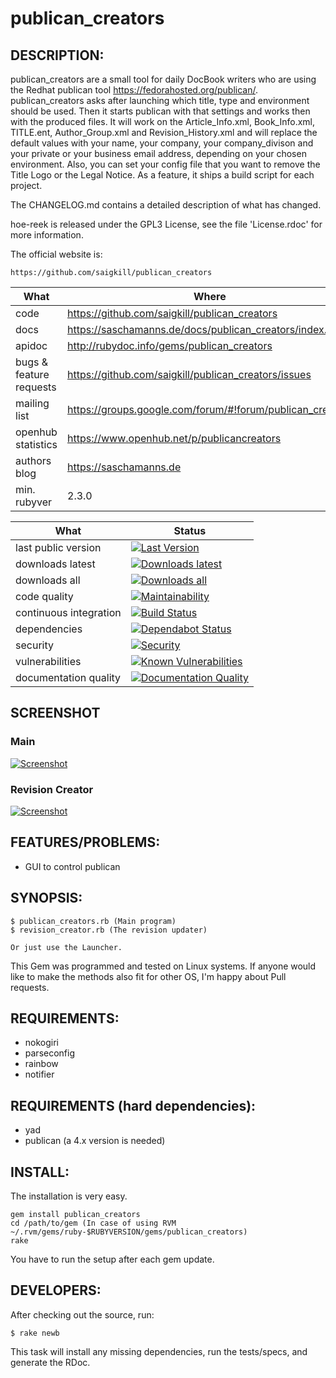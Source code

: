 # publican_creators

## DESCRIPTION:

publican_creators are a small tool for daily DocBook writers who are using the Redhat publican tool
https://fedorahosted.org/publican/. publican_creators asks after launching which title, type and environment should be
used. Then it starts publican with that settings and works then with the produced files.
It will work on the Article_Info.xml, Book_Info.xml, TITLE.ent, Author_Group.xml and Revision_History.xml and
will replace the default values with your name, your company, your company_divison and your private or your business
email address, depending on your chosen environment. Also, you can set your config file that you want to remove
the Title Logo or the Legal Notice. As a feature, it ships a build script for each project.

The CHANGELOG.md contains a detailed description of what has changed.

hoe-reek is released under the GPL3 License, see the file 'License.rdoc' for more information.

The official website is:

    https://github.com/saigkill/publican_creators

|What|Where|
|-----|-------------------------------------------------------------------------------------|
|code  | https://github.com/saigkill/publican_creators |
|docs | https://saschamanns.de/docs/publican_creators/index.html |
|apidoc | http://rubydoc.info/gems/publican_creators |
|bugs & feature requests  | https://github.com/saigkill/publican_creators/issues |
|mailing list | https://groups.google.com/forum/#!forum/publican_creators |
|openhub statistics | https://www.openhub.net/p/publicancreators |
|authors blog | https://saschamanns.de |
|min. rubyver | 2.3.0 |

| What | Status |
|-------------------------|----------------------------------------------------------------------------------------------------------------------------------------------------------------------------|
|last public version | [![Last Version](https://badge.fury.io/rb/publican_creators.png)](http://rubygems.org/gems/publican_creators) |
|downloads latest | [![Downloads latest](https://img.shields.io/gem/dtv/publican_creators.svg)](http://rubygems.org/gems/publican_creators)  |
|downloads all | [![Downloads all](https://img.shields.io/gem/dt/publican_creators.svg)](http://rubygems.org/gems/publican_creators) |
|code quality | [![Maintainability](https://api.codeclimate.com/v1/badges/e6e62c135374e4c9e495/maintainability)](https://codeclimate.com/github/saigkill/publican_creators/maintainability) |
|continuous integration | [![Build Status](https://dev.azure.com/saigkill/publican_creators/_apis/build/status/publican_creators-CI?branchName=master)](https://dev.azure.com/saigkill/publican_creators/_build/latest?definitionId=11&branchName=master) |
|dependencies|[![Dependabot Status](https://api.dependabot.com/badges/status?host=github&repo=saigkill/publican_creators)](https://dependabot.com) |
|security | [![Security](https://hakiri.io/github/saigkill/publican_creators/master.svg)](https://hakiri.io/github/saigkill/publican_creators/master/shield) |
|vulnerabilities|[![Known Vulnerabilities](https://snyk.io/test/github/saigkill/publican_creators/badge.svg?targetFile=Gemfile.lock)](https://snyk.io/test/github/saigkill/publican_creators?targetFile=Gemfile.lock) | 
|documentation quality | [![Documentation Quality](https://inch-ci.org/github/saigkill/publican_creators.svg?branch=master)](https://inch-ci.org/github/saigkill/publican_creators) |


## SCREENSHOT

### Main
[![Screenshot](https://saschamanns.de//img/screenshots/PublicanCreators.png)](https://github.com/saigkill/publican_creators)

### Revision Creator
[![Screenshot](https://saschamanns.de//img/screenshots/RevisionCreator.png)](https://github.com/saigkill/publican_creators)

## FEATURES/PROBLEMS:

* GUI to control publican

## SYNOPSIS:

    $ publican_creators.rb (Main program)
    $ revision_creator.rb (The revision updater)

    Or just use the Launcher.

This Gem was programmed and tested on Linux systems. If anyone would like to make the methods also fit for other OS,
I'm happy about Pull requests.

## REQUIREMENTS:

* nokogiri
* parseconfig
* rainbow
* notifier

## REQUIREMENTS (hard dependencies):

* yad
* publican (a 4.x version is needed)

## INSTALL:

The installation is very easy.

    gem install publican_creators
    cd /path/to/gem (In case of using RVM ~/.rvm/gems/ruby-$RUBYVERSION/gems/publican_creators)
    rake

You have to run the setup after each gem update.

## DEVELOPERS:

After checking out the source, run:

    $ rake newb

This task will install any missing dependencies, run the tests/specs,
and generate the RDoc.